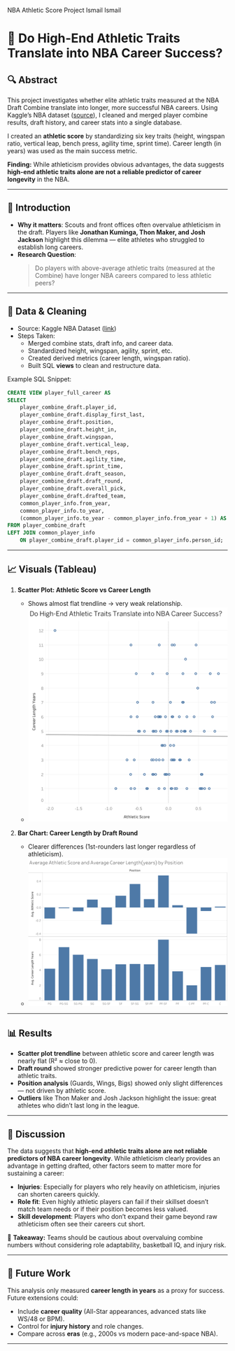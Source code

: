 
NBA Athletic Score Project Ismail Ismail
# 🏀 Do High-End Athletic Traits Translate into NBA Career Success?

## 🔍 Abstract  
This project investigates whether elite athletic traits measured at the NBA Draft Combine translate into longer, more successful NBA careers. Using Kaggle’s NBA dataset ([source](https://www.kaggle.com/datasets/wyattowalsh/basketball/data)), I cleaned and merged player combine results, draft history, and career stats into a single database.  

I created an **athletic score** by standardizing six key traits (height, wingspan ratio, vertical leap, bench press, agility time, sprint time). Career length (in years) was used as the main success metric.  

**Finding:** While athleticism provides obvious advantages, the data suggests **high-end athletic traits alone are not a reliable predictor of career longevity** in the NBA.  

---

## 🏀 Introduction  
- **Why it matters**: Scouts and front offices often overvalue athleticism in the draft. Players like **Jonathan Kuminga, Thon Maker, and Josh Jackson** highlight this dilemma — elite athletes who struggled to establish long careers.  
- **Research Question**:  
  > Do players with above-average athletic traits (measured at the Combine) have longer NBA careers compared to less athletic peers?  

---

## 📂 Data & Cleaning  
- Source: Kaggle NBA Dataset ([link](https://www.kaggle.com/datasets/wyattowalsh/basketball/data))  
- Steps Taken:  
  - Merged combine stats, draft info, and career data.  
  - Standardized height, wingspan, agility, sprint, etc.  
  - Created derived metrics (career length, wingspan ratio).  
  - Built SQL **views** to clean and restructure data.  

Example SQL Snippet:  
```sql
CREATE VIEW player_full_career AS
SELECT
    player_combine_draft.player_id,
    player_combine_draft.display_first_last,
    player_combine_draft.position,
    player_combine_draft.height_in,
    player_combine_draft.wingspan,
    player_combine_draft.vertical_leap,
    player_combine_draft.bench_reps,
    player_combine_draft.agility_time,
    player_combine_draft.sprint_time,
    player_combine_draft.draft_season,
    player_combine_draft.draft_round,
    player_combine_draft.overall_pick,
    player_combine_draft.drafted_team,
    common_player_info.from_year,
    common_player_info.to_year,
    (common_player_info.to_year - common_player_info.from_year + 1) AS career_length_years
FROM player_combine_draft
LEFT JOIN common_player_info
    ON player_combine_draft.player_id = common_player_info.person_id;
```
---

## 📈 Visuals (Tableau)  

1. **Scatter Plot: Athletic Score vs Career Length**  
   - Shows almost flat trendline → very weak relationship.  
   - ![Scatter Plot](ScatterPlot.png)  

2. **Bar Chart: Career Length by Draft Round**  
   - Clearer differences (1st-rounders last longer regardless of athleticism).  
   - ![Bar Chart](BarChart.png)  

---

## 📊 Results  

- **Scatter plot trendline** between athletic score and career length was nearly flat (R² ≈ close to 0).  
- **Draft round** showed stronger predictive power for career length than athletic traits.  
- **Position analysis** (Guards, Wings, Bigs) showed only slight differences — not driven by athletic score.  
- **Outliers** like Thon Maker and Josh Jackson highlight the issue: great athletes who didn’t last long in the league.  

---

## 💬 Discussion  

The data suggests that **high-end athletic traits alone are not reliable predictors of NBA career longevity**. While athleticism clearly provides an advantage in getting drafted, other factors seem to matter more for sustaining a career:  

- **Injuries**: Especially for players who rely heavily on athleticism, injuries can shorten careers quickly.  
- **Role fit**: Even highly athletic players can fail if their skillset doesn’t match team needs or if their position becomes less valued.  
- **Skill development**: Players who don’t expand their game beyond raw athleticism often see their careers cut short.  

📌 **Takeaway:** Teams should be cautious about overvaluing combine numbers without considering role adaptability, basketball IQ, and injury risk.  

---

## 🔮 Future Work

This analysis only measured **career length in years** as a proxy for success. Future extensions could:  
- Include **career quality** (All-Star appearances, advanced stats like WS/48 or BPM).  
- Control for **injury history** and role changes.  
- Compare across **eras** (e.g., 2000s vs modern pace-and-space NBA).  

---

